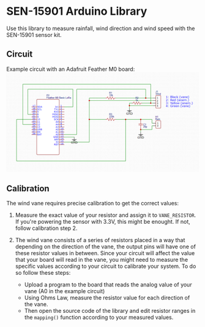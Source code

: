 # SEN-15901 Arduino Library

Use this library to measure rainfall, wind direction and wind speed with the SEN-15901 sensor kit.

## Circuit
Example circuit with an Adafruit Feather M0 board:
![alt text](documents/image.png)

## Calibration
The wind vane requires precise calibration to get the correct values:
1) Measure the exact value of your resistor and assign it to `VANE_RESISTOR`. If you're powering the sensor with 3.3V, this might be enought. If not, follow calibration step 2.

2) The wind vane consists of a series of resistors placed in a way that depending on the direction of the vane, the output pins will have one of these resistor values in between. Since your circuit will affect the value that your board will read in the vane, you might need to measure the specific values according to your circuit to calibrate your system. To do so follow these steps:
    - Upload a program to the board that reads the analog value of your vane (A0 in the example circuit)
    - Using Ohms Law, measure the resistor value for each direction of the vane. 
    - Then open the source code of the library and edit resistor ranges in the `mapping()` function according to your measured values.